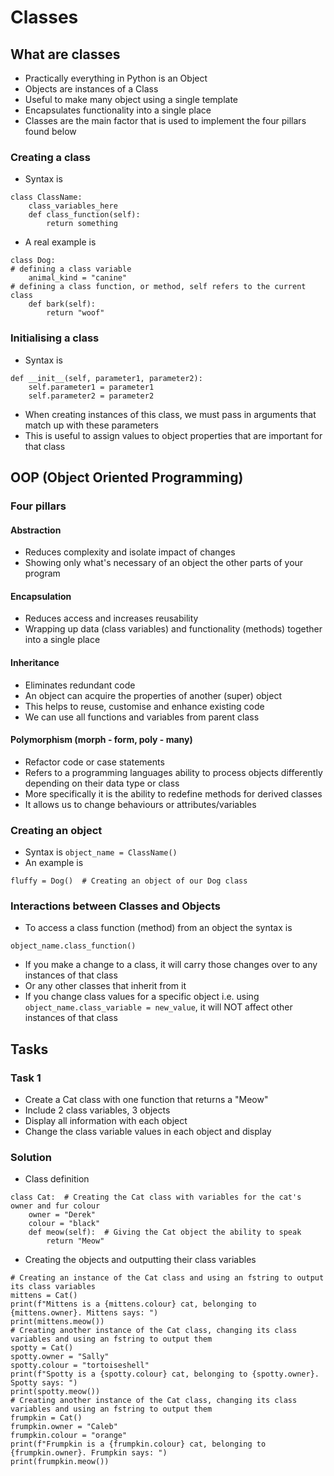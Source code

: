 # Classes
## What are classes
- Practically everything in Python is an Object
- Objects are instances of a Class
- Useful to make many object using a single template
- Encapsulates functionality into a single place
- Classes are the main factor that is used to implement the four pillars found below
### Creating a class
- Syntax is
```
class ClassName:
    class_variables_here
    def class_function(self):
        return something
```
- A real example is
```
class Dog:
# defining a class variable
    animal_kind = "canine"
# defining a class function, or method, self refers to the current class
    def bark(self):
        return "woof"
```
### Initialising a class
- Syntax is
```
def __init__(self, parameter1, parameter2):
    self.parameter1 = parameter1
    self.parameter2 = parameter2
```
- When creating instances of this class, we must pass in arguments that match up
with these parameters
- This is useful to assign values to object properties that are important for that class
## OOP (Object Oriented Programming)
### Four pillars
#### Abstraction
- Reduces complexity and isolate impact of changes
- Showing only what's necessary of an object the other parts of your program
#### Encapsulation
- Reduces access and increases reusability 
- Wrapping up data (class variables) and functionality (methods) together into a single place
#### Inheritance
- Eliminates redundant code
- An object can acquire the properties of another (super) object
- This helps to reuse, customise and enhance existing code
- We can use all functions and variables from parent class
#### Polymorphism (morph - form, poly - many) 
- Refactor code or case statements 
- Refers to a programming languages ability to process objects differently depending on their data type 
or class
- More specifically it is the ability to redefine methods for derived classes
- It allows us to change behaviours or attributes/variables
### Creating an object
- Syntax is ```object_name = ClassName()```
- An example is 
```
fluffy = Dog()  # Creating an object of our Dog class
```
### Interactions between Classes and Objects
- To access a class function (method) from an object the syntax is
```
object_name.class_function()
```
- If you make a change to a class, it will carry those changes over to any instances of that class
- Or any other classes that inherit from it
- If you change class values for a specific object i.e. using ```object_name.class_variable = new_value```, it will NOT affect other instances of that class
## Tasks
### Task 1
- Create a Cat class with one function that returns a "Meow"
- Include 2 class variables, 3 objects
- Display all information with each object
- Change the class variable values in each object and display
### Solution
- Class definition
```
class Cat:  # Creating the Cat class with variables for the cat's owner and fur colour
    owner = "Derek"
    colour = "black"
    def meow(self):  # Giving the Cat object the ability to speak
        return "Meow"
```
- Creating the objects and outputting their class variables
```
# Creating an instance of the Cat class and using an fstring to output its class variables
mittens = Cat()
print(f"Mittens is a {mittens.colour} cat, belonging to {mittens.owner}. Mittens says: ")
print(mittens.meow())
# Creating another instance of the Cat class, changing its class variables and using an fstring to output them
spotty = Cat()
spotty.owner = "Sally"
spotty.colour = "tortoiseshell"
print(f"Spotty is a {spotty.colour} cat, belonging to {spotty.owner}. Spotty says: ")
print(spotty.meow())
# Creating another instance of the Cat class, changing its class variables and using an fstring to output them
frumpkin = Cat()
frumpkin.owner = "Caleb"
frumpkin.colour = "orange"
print(f"Frumpkin is a {frumpkin.colour} cat, belonging to {frumpkin.owner}. Frumpkin says: ")
print(frumpkin.meow())
```